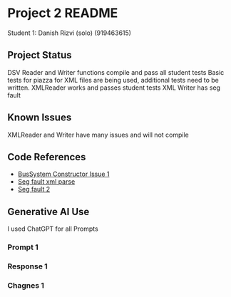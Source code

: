 # Project 2 README

Student 1: Danish Rizvi (solo) (919463615)



## Project Status
DSV Reader and Writer functions compile and pass all student tests
Basic tests for piazza for XML files are being used, additional tests need to be written.
XMLReader works and passes student tests XML Writer has seg fault

## Known Issues
XMLReader and Writer have many issues and will not compile

## Code References
* [BusSystem Constructor Issue 1](https://stackoverflow.com/questions/26076997/in-constructor-candidate-expects-1-argument-0-provided)
* [Seg fault xml parse](https://stackoverflow.com/questions/11228304/segmentation-fault-when-trying-to-parse-xml-file)
* [Seg fault 2](https://stackoverflow.com/questions/46246977/reading-a-list-of-xml-nodes-causes-segmentation-fault)


## Generative AI Use
I used ChatGPT for all Prompts

### Prompt 1


### Response 1


### Chagnes 1

